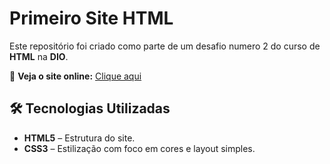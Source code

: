 # Primeiro Site HTML

Este repositório foi criado como parte de um desafio numero 2 do curso de **HTML** na **DIO**. 



🔗 **Veja o site online:** [Clique aqui](https://scode-drih.github.io/dio-desafio2-HTML/)


## 🛠️ **Tecnologias Utilizadas**

- **HTML5** – Estrutura do site.
- **CSS3** – Estilização com foco em cores e layout simples.


